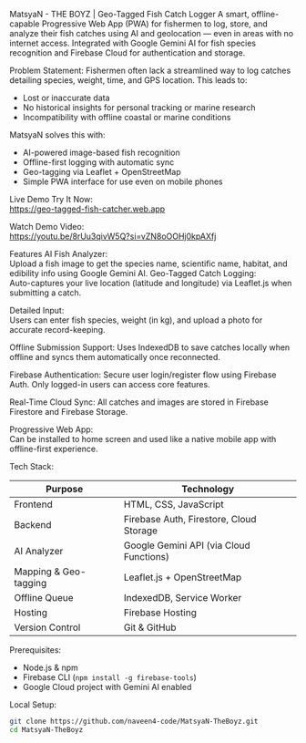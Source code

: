 MatsyaN - THE BOYZ | Geo-Tagged Fish Catch Logger
A smart, offline-capable Progressive Web App (PWA) for fishermen to log, store, and analyze their fish catches using AI and geolocation — even in areas with no internet access. Integrated with Google Gemini AI for fish species recognition and Firebase Cloud for authentication and storage.

Problem Statement:
Fishermen often lack a streamlined way to log catches detailing species, weight, time, and GPS location. This leads to:
- Lost or inaccurate data
- No historical insights for personal tracking or marine research
- Incompatibility with offline coastal or marine conditions

MatsyaN solves this with:
- AI-powered image-based fish recognition
- Offline-first logging with automatic sync
- Geo-tagging via Leaflet + OpenStreetMap
- Simple PWA interface for use even on mobile phones

 Live Demo
Try It Now:  
https://geo-tagged-fish-catcher.web.app

Watch Demo Video:  
https://youtu.be/8rUu3qivW5Q?si=vZN8oOOHj0kpAXfj



Features
AI Fish Analyzer:  
  Upload a fish image to get the species name, scientific name, habitat, and edibility info using Google Gemini AI.
Geo-Tagged Catch Logging:  
  Auto-captures your live location (latitude and longitude) via Leaflet.js when submitting a catch.

Detailed Input:  
  Users can enter fish species, weight (in kg), and upload a photo for accurate record-keeping.

Offline Submission Support:
  Uses IndexedDB to save catches locally when offline and syncs them automatically once reconnected.

Firebase Authentication:
  Secure user login/register flow using Firebase Auth. Only logged-in users can access core features.

Real-Time Cloud Sync:
  All catches and images are stored in Firebase Firestore and Firebase Storage.

Progressive Web App:  
  Can be installed to home screen and used like a native mobile app with offline-first experience.

Tech Stack:

| Purpose              | Technology                             |
|----------------------|-----------------------------------------|
| Frontend             | HTML, CSS, JavaScript                   |
| Backend              | Firebase Auth, Firestore, Cloud Storage |
| AI Analyzer          | Google Gemini API (via Cloud Functions) |
| Mapping & Geo-tagging| Leaflet.js + OpenStreetMap              |
| Offline Queue        | IndexedDB, Service Worker               |
| Hosting              | Firebase Hosting                        |
| Version Control      | Git & GitHub                            |


Prerequisites:
- Node.js & npm
- Firebase CLI (`npm install -g firebase-tools`)
- Google Cloud project with Gemini AI enabled

Local Setup:
```bash
git clone https://github.com/naveen4-code/MatsyaN-TheBoyz.git
cd MatsyaN-TheBoyz
